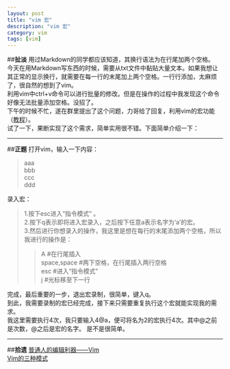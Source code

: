 ```yaml
---
layout: post  
title: "vim 宏"  
description: "vim 宏"  
category: vim
tags: [vim]  
---
```

##**扯淡**
用过Markdown的同学都应该知道，其换行语法为在行尾加两个空格。  
今天在用Markdown写东西的时候，需要从txt文件中黏贴大量文本。如果我想让其正常的显示换行，就需要在每一行的末尾加上两个空格。一行行添加，太麻烦了，很自然的想到了vim。  
利用vim中ctrl+v命令可以进行批量的修改。但是在操作的过程中我发现这个命令好像无法批量添加空格。没招了。  
下午的时候不忙，遂在群里提出了这个问题，力哥给了回复，利用vim的宏功能（[教程](http://t.cn/hgD3v "教程")）。  
试了一下，果断实现了这个需求，简单实用很不错。下面简单介绍一下：

----------

##**正题**
打开vim，输入一下内容：
>aaa  
>bbb  
>ccc  
>ddd  

录入宏：  
>1.按下esc进入“指令模式” 。  
>2.按下q表示即将进入宏录入，之后按下任意a表示名字为‘a’的宏。   
>3.然后进行你想录入的操作，我这里是想在每行的末尾添加两个空格，所以我进行的操作是：
>>A		#在行尾插入  
>>space,space	 #两下空格，在行尾插入两行空格  
>>esc		#进入“指令模式”  
>>j			#光标移至下一行  

完成，最后重要的一步，退出宏录制，很简单，键入q。  
到此，我需要录制的宏已经完成，接下来只需要重复执行这个宏就能实现我的需求。  
我这里需要执行4次，我只要输入4@a，便可将名为2的宏执行4次。其中@之前是次数，@之后是宏的名字。
是不是很简单。

----------

##**拾遗**
[普通人的编辑利器——Vim](http://t.cn/hgD3v "普通人的编辑利器——Vim")  
[Vim的三种模式](http://blog.19lou.com/10061845/viewspace-378958 "Vim的三种模式")

